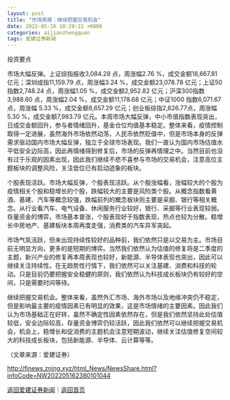```yaml
---
layout: post
title: "市场周报：继续把握交易机会"
date: 2022-05-16 10:29:22 +0800
categories: aijianzhengquan
tags: 爱建证券新闻
---
```

<p>投资要点</p>
 <p>市场大幅反弹。上证综指报收3,084.28 点，周涨幅2.76 %，成交金额18,667.81亿元；深圳成指11,159.79 点，周涨幅3.24 %，成交金额23,078.78 亿元；上证50 指数2,748.24 点，周涨幅1.05 %，成交金额2,952.82 亿元；沪深300指数 3,988.60 点，周涨幅2.04 %，成交金额11,178.68 亿元；中证1000 指数6,071.67 点，周涨幅 5.33 %，成交金额8,657.29 亿元；创业板综指2,626.77点，周涨幅5.30 %，成交金额7,983.79 亿元。本周市场大幅反弹，中小市值指数表现突出，日成交金额回升，参与者情绪回升，基金仓位均值基本稳定。整体来看，疫情控制取得一定进展，虽然海外市场依然动荡，人民币依然贬值中，但是市场本身的反弹需求驱动国内市场大幅反弹，独立于全球市场表现。我们一直认为国内市场估值水平低安全边际高，因此再情绪得到修复后，市场的反弹再情理之中。当然目前也没有过于乐观的因素出现，因此我们继续不悲不喜参与市场的交易机会，注意高位主题板块的调整风险，关注低位已有启动迹象的板块。</p>
 <p>个股表现活跃。市场大幅反弹，个股表现活跃。从个股涨幅看，涨幅较大的个股为疫情相关个股和稳增长的个股，跌幅较大的主要是风险类个股。从概念指数看黄酒、基建、汽车等概念较强，跌幅前列的概念板块则主要是采掘、银行等相关概念。从行业看汽车、电气设备、休闲服务行业较好，银行、采掘等行业表现较弱。存量资金的博弈，市场基本普涨，个股表现好于指数表现，热点也较为分散。稳增长中房地产、基建板块本周再度走强，消费类的汽车异军突起。</p>
 <p>市场气氛活跃，但未出现持续性较好的品种前，我们依然只是以交易为主。市场目前无明显方向，更多的是短期的博弈。当然我们依然认为估值的修复将是二季度的主题，新兴产业的修复再本周表现也较好，新能源、半导体表现也突出，因此可以继续关注持续性。在无趋势性行情下，我们依然可以关注基建、消费和科技的轮动。只是目前仍要把握安全稳健的原则，我们依然认为科技成长板块仍有较好的空间，只是需要时间等待。</p>
 <p>继续把握交易机会。整体来看，虽然外汇市场、海外市场以及地缘冲突仍不稳定，但是影响最主要的疫情因素已有明显的效果，这是市场情绪的主要因素。因此我们认为市场基础正在好转，虽然不确定性因素依然存在，但是我们依然坚持此处估值较低，安全边际较高，存量资金博弈仍较活跃，因此我们依然可以继续把握交易机会，机会上，稳增长和促消费的主题机会注意短期波动，继续关注估值修复空间较大的科技成长板块，包括新能源、半导体、云计算等等。</p><p class="em_media">（文章来源：爱建证券）</p>

<http://finews.zning.xyz/html_News/NewsShare.html?infoCode=NW202205162380101044>

[返回爱建证券新闻](//finews.withounder.com/category/aijianzhengquan.html)｜[返回首页](//finews.withounder.com/)